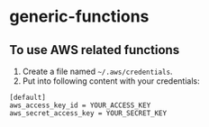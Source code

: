 # generic-functions


## To use AWS related functions

1. Create a file named ```~/.aws/credentials```.
2. Put into following content with your credentials:

```
[default]
aws_access_key_id = YOUR_ACCESS_KEY
aws_secret_access_key = YOUR_SECRET_KEY
```